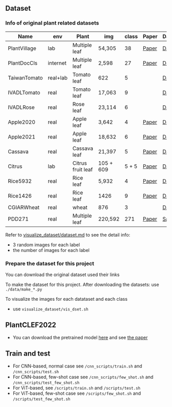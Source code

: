 ## Dataset

### Info of original plant related datasets

| Name         | env      | Plant             | img         | class | Paper                                                                                   | Dataset                                                                                                           |
|--------------|----------|-------------------|-------------|-------|-----------------------------------------------------------------------------------------|-------------------------------------------------------------------------------------------------------------------|
| PlantVillage | lab      | Multiple leaf     | 54,305      | 38    | [Paper](https://arxiv.org/abs/1511.08060)                                               | [Dataset](https://github.com/spMohanty/PlantVillage-Dataset/tree/master/raw/color)                                |
| PlantDocCls  | internet | Multiple leaf     | 2,598       | 27    | [Paper](https://dl.acm.org/doi/pdf/10.1145/3371158.3371196)                             | [Dataset](https://github.com/pratikkayal/PlantDoc-Dataset)                                                        |
| TaiwanTomato | real+lab | Tomato leaf       | 622         | 5     |                                                                                         | [Dataset](https://data.mendeley.com/datasets/ngdgg79rzb/1)                                                        |
| IVADLTomato  | real     | Tomato leaf       | 17,063      | 9     |                                                                                         | [Dataset](https://github.com/IVADL/tomato-disease-detector)                                                       |
| IVADLRose    | real     | Rose leaf         | 23,114      | 6     |                                                                                         | [Dataset](https://github.com/IVADL/tomato-disease-detector)                                                       |
| Apple2020    | real     | Apple leaf        | 3,642       | 4     | [Paper](https://bsapubs.onlinelibrary.wiley.com/doi/pdfdirect/10.1002/aps3.11390)       | [Dataset](https://www.kaggle.com/competitions/plant-pathology-2020-fgvc7/data)                                    |
| Apple2021    | real     | Apple leaf        | 18,632      | 6     | [Paper](https://vision.cornell.edu/se3/wp-content/uploads/2021/09/029.pdf)              | [Dataset](https://www.kaggle.com/competitions/plant-pathology-2021-fgvc8/data)                                    |
| Cassava      | real     | Cassava leaf      | 21,397      | 5     | [Paper](https://www.frontiersin.org/articles/10.3389/fpls.2017.01852/full)              | [Dataset](https://www.kaggle.com/competitions/cassava-leaf-disease-classification/data)                           |
| Citrus       | lab      | Citrus fruit leaf | 105 + 609   | 5 + 5 | [Paper](https://www.sciencedirect.com/science/article/pii/S2352340919306948?via%3Dihub) | [Dataset](https://data.mendeley.com/datasets/3f83gxmv57/2)                                                        |
| Rice5932     | real     | Rice leaf         | 5,932       | 4     | [Paper](https://www.sciencedirect.com/science/article/pii/S0168169919326997)            | [Dataset](https://data.mendeley.com/datasets/fwcj7stb8r/1)                                                        |
| Rice1426     | real     | Rice leaf         | 1426        | 9     | [Paper](https://www.sciencedirect.com/science/article/pii/S1537511020300830?via%3Dihub) | [Dataset](https://drive.google.com/drive/folders/1ewBesJcguriVTX8sRJseCDbXAF_T4akK)                               |
| CGIARWheat   | real     | wheat             | 876         | 3     |                                                                                         | [Dataset](https://www.kaggle.com/datasets/shadabhussain/cgiar-computer-vision-for-crop-disease?resource=download) |
| PDD271       | real     | Multiple leaf     | 220,592     | 271   | [Paper](https://ieeexplore.ieee.org/stamp/stamp.jsp?arnumber=9325065&tag=1)             | [Sample](https://github.com/liuxindazz/PDD271)                                                                    |

Refer to [visualize_dataset/dataset.md](https://github.com/xml94/MAE_plant_disease/blob/main/visualize_dataset/dataset.md) to see the detail info:
* 3 random images for each label
* the number of images for each label

### Prepare the dataset for this project
You can download the original dataset used their links

To make the dataset for this project. After downloading the datasets: use ```./data/make_*.py```

To visualize the images for each datataset and each class
* use ```visualize_dataset/vis_dset.sh```

## PlantCLEF2022
* You can download the pretrained model [here](https://github.com/xml94/PlantCLEF2022) and see [the paper](http://www.dei.unipd.it/~ferro/CLEF-WN-Drafts/CLEF2022/paper-179.pdf)


## Train and test
* For CNN-based, normal case see ```/cnn_scripts/train.sh``` and ```/cnn_scripts/test.sh```
* For CNN-based, few-shot case see ```/cnn_scripts/few_shot.sh``` and ```/cnn_scripts/test_few_shot.sh```
* For ViT-based, see ```/scripts/train.sh``` and ```/scripts/test.sh```
* For ViT-based, few-shot case see ```/scripts/few_shot.sh``` and ```/scripts/test_few_shot.sh```